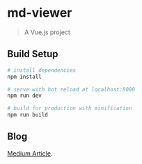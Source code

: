 # md-viewer

> A Vue.js project

## Build Setup

``` bash
# install dependencies
npm install

# serve with hot reload at localhost:8080
npm run dev

# build for production with minification
npm run build
```

## Blog

[Medium Article](https://medium.com/@pankajashree/markdown-previewer-using-vuejs-c4ea88457061).
